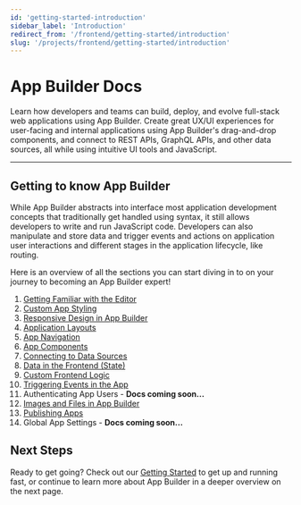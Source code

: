 ```yaml
---
id: 'getting-started-introduction'
sidebar_label: 'Introduction'
redirect_from: '/frontend/getting-started/introduction'
slug: '/projects/frontend/getting-started/introduction'
---
```


# App Builder Docs

Learn how developers and teams can build, deploy, and evolve full-stack web applications using App Builder. Create great UX/UI experiences for user-facing and internal applications using App Builder's drag-and-drop components, and connect to REST APIs, GraphQL APIs, and other data sources, all while using intuitive UI tools and JavaScript.

---

## Getting to know App Builder

While App Builder abstracts into interface most application development concepts that traditionally get handled using syntax, it still allows developers to write and run JavaScript code. Developers can also manipulate and store data and trigger events and actions on application user interactions and different stages in the application lifecycle, like routing.

Here is an overview of all the sections you can start diving in to on your journey to becoming an App Builder expert!

1. [Getting Familiar with the Editor](/docs/frontend/getting-started-what-is-app-builder.md)
2. [Custom App Styling](docs/frontend/custom-app-styling-introduction.md)
3. [Responsive Design in App Builder](docs/frontend/responsive-design-in-app-builder-introduction.md)
4. [Application Layouts](docs/frontend/application-layouts-introduction.md)
5. [App Navigation](docs/frontend/app-navigation-introduction.md)
6. [App Components](docs/frontend/app-components-introduction.md)
7. [Connecting to Data Sources](docs/frontend/connecting-to-data-sources-introduction.md)
8. [Data in the Frontend (State)](docs/frontend/data-in-the-frontend-introduction.md)
9. [Custom Frontend Logic](docs/frontend/custom-frontend-logic-introduction.md)
10. [Triggering Events in the App](docs/frontend/triggering-events-in-the-app-introduction.md)
11. Authenticating App Users - **Docs coming soon...**
12. [Images and Files in App Builder](docs/frontend/images-and-files-in-app-builder-introduction.md)
13. [Publishing Apps](docs/frontend/publishing-apps-introduction.md)
14. Global App Settings - **Docs coming soon...**

## Next Steps

Ready to get going? Check out our [Getting Started](docs/frontend/getting-started-building-fullstack-gotomarket-apps-on-8base.md) to get up and running fast, or continue to learn more about App Builder in a deeper overview on the next page.
